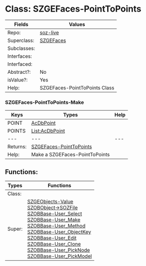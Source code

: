 
# Class:	SZGEFaces-PointToPoints

| Fields | Values |
| --------- | --------- |
| Repo: | [soz-live](/repos/soz-live.html) |
| Superclass: | [SZGEFaces](SZGEFaces.html) |
| Subclasses: |  |
| Interfaces: |  |
| Interfaced: |  |
| Abstract?: | No |
| isValue?: | Yes |
| Help: | SZGEFaces-PointToPoints Class |

### SZGEFaces-PointToPoints-Make

| Keys | Types | Help |
| --------- | --------- | --------- |
| POINT | [AcDbPoint](AcDbPoint.html) |  |
| POINTS | [List:AcDbPoint](AcDbPoint.html) |  |
| --- | --- | --- |
| Returns: | [SZGEFaces-PointToPoints](SZGEFaces-PointToPoints.html) |
| Help: | Make a SZGEFaces-PointToPoints |


## Functions:

| Types | Functions |
| --------- | --------- |
| Class: |  |
| Super: | [SZGEObjects-Value](SZGEObjects.html) <br> [SZOBObject->SOZFile](SZOBObject.html) <br> [SZOBBase-User_Select](SZOBBase.html) <br> [SZOBBase-User_Make](SZOBBase.html) <br> [SZOBBase-User_Method](SZOBBase.html) <br> [SZOBBase-User_ObjectKey](SZOBBase.html) <br> [SZOBBase-User_Edit](SZOBBase.html) <br> [SZOBBase-User_Clone](SZOBBase.html) <br> [SZOBBase-User_PickNode](SZOBBase.html) <br> [SZOBBase-User_PickModel](SZOBBase.html) |


